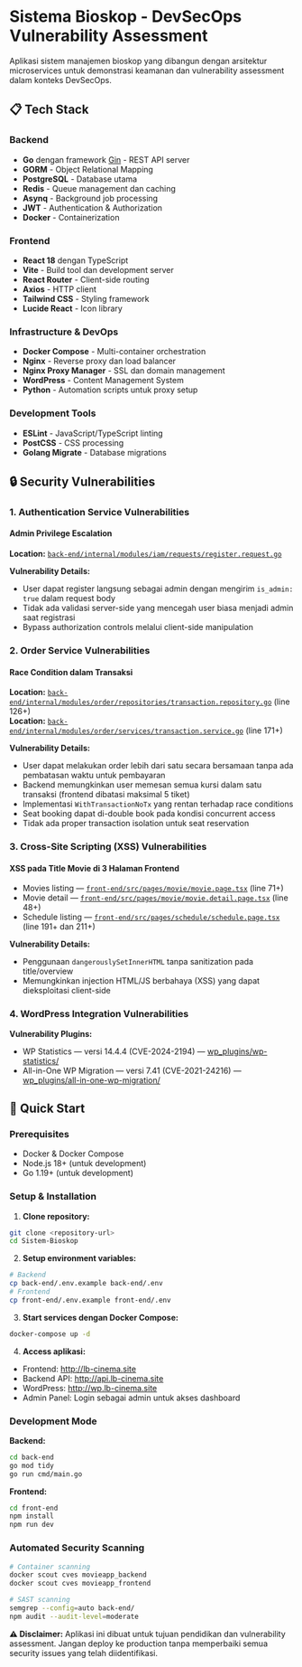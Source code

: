# Sistema Bioskop - DevSecOps Vulnerability Assessment

Aplikasi sistem manajemen bioskop yang dibangun dengan arsitektur microservices untuk demonstrasi keamanan dan vulnerability assessment dalam konteks DevSecOps.

## 📋 Tech Stack

### Backend
- **Go** dengan framework [Gin](https://gin-gonic.com/) - REST API server
- **GORM** - Object Relational Mapping
- **PostgreSQL** - Database utama
- **Redis** - Queue management dan caching
- **Asynq** - Background job processing
- **JWT** - Authentication & Authorization
- **Docker** - Containerization

### Frontend
- **React 18** dengan TypeScript
- **Vite** - Build tool dan development server
- **React Router** - Client-side routing
- **Axios** - HTTP client
- **Tailwind CSS** - Styling framework
- **Lucide React** - Icon library

### Infrastructure & DevOps
- **Docker Compose** - Multi-container orchestration
- **Nginx** - Reverse proxy dan load balancer
- **Nginx Proxy Manager** - SSL dan domain management
- **WordPress** - Content Management System
- **Python** - Automation scripts untuk proxy setup

### Development Tools  
- **ESLint** - JavaScript/TypeScript linting
- **PostCSS** - CSS processing
- **Golang Migrate** - Database migrations

## 🔒 Security Vulnerabilities

### 1. Authentication Service Vulnerabilities

#### Admin Privilege Escalation
**Location:** [`back-end/internal/modules/iam/requests/register.request.go`](back-end/internal/modules/iam/requests/register.request.go)

**Vulnerability Details:**
- User dapat register langsung sebagai admin dengan mengirim `is_admin: true` dalam request body
- Tidak ada validasi server-side yang mencegah user biasa menjadi admin saat registrasi
- Bypass authorization controls melalui client-side manipulation

### 2. Order Service Vulnerabilities

#### Race Condition dalam Transaksi
**Location:** [`back-end/internal/modules/order/repositories/transaction.repository.go`](back-end/internal/modules/order/repositories/transaction.repository.go) (line 126+)  
**Location:** [`back-end/internal/modules/order/services/transaction.service.go`](back-end/internal/modules/order/services/transaction.service.go) (line 171+)

**Vulnerability Details:**
- User dapat melakukan order lebih dari satu secara bersamaan tanpa ada pembatasan waktu untuk pembayaran
- Backend memungkinkan user memesan semua kursi dalam satu transaksi (frontend dibatasi maksimal 5 tiket)
- Implementasi `WithTransactionNoTx` yang rentan terhadap race conditions
- Seat booking dapat di-double book pada kondisi concurrent access
- Tidak ada proper transaction isolation untuk seat reservation

### 3. Cross-Site Scripting (XSS) Vulnerabilities

#### XSS pada Title Movie di 3 Halaman Frontend
- Movies listing — [`front-end/src/pages/movie/movie.page.tsx`](front-end/src/pages/movie/movie.page.tsx) (line 71+)
- Movie detail — [`front-end/src/pages/movie/movie.detail.page.tsx`](front-end/src/pages/movie/movie.detail.page.tsx) (line 48+)
- Schedule listing — [`front-end/src/pages/schedule/schedule.page.tsx`](front-end/src/pages/schedule/schedule.page.tsx) (line 191+ dan 211+)


**Vulnerability Details:**
- Penggunaan `dangerouslySetInnerHTML` tanpa sanitization pada title/overview
- Memungkinkan injection HTML/JS berbahaya (XSS) yang dapat dieksploitasi client-side

### 4. WordPress Integration Vulnerabilities

**Vulnerability Plugins:**
- WP Statistics — versi 14.4.4 (CVE-2024-2194) — [wp_plugins/wp-statistics/](wp_plugins/wp-statistics/)  
- All-in-One WP Migration — versi 7.41 (CVE-2021-24216) — [wp_plugins/all-in-one-wp-migration/](wp_plugins/all-in-one-wp-migration/)  

## 🚀 Quick Start

### Prerequisites
- Docker & Docker Compose
- Node.js 18+ (untuk development)
- Go 1.19+ (untuk development)

### Setup & Installation

1. **Clone repository:**
```bash
git clone <repository-url>
cd Sistem-Bioskop
```

2. **Setup environment variables:**
```bash
# Backend
cp back-end/.env.example back-end/.env
# Frontend  
cp front-end/.env.example front-end/.env
```

3. **Start services dengan Docker Compose:**
```bash
docker-compose up -d
```

4. **Access aplikasi:**
- Frontend: http://lb-cinema.site
- Backend API: http://api.lb-cinema.site
- WordPress: http://wp.lb-cinema.site
- Admin Panel: Login sebagai admin untuk akses dashboard

### Development Mode

**Backend:**
```bash
cd back-end
go mod tidy
go run cmd/main.go
```

**Frontend:**
```bash
cd front-end
npm install
npm run dev
```

### Automated Security Scanning
```bash
# Container scanning  
docker scout cves movieapp_backend
docker scout cves movieapp_frontend

# SAST scanning
semgrep --config=auto back-end/
npm audit --audit-level=moderate
```


**⚠️ Disclaimer:** Aplikasi ini dibuat untuk tujuan pendidikan dan vulnerability assessment. Jangan deploy ke production tanpa memperbaiki semua security issues yang telah diidentifikasi.
